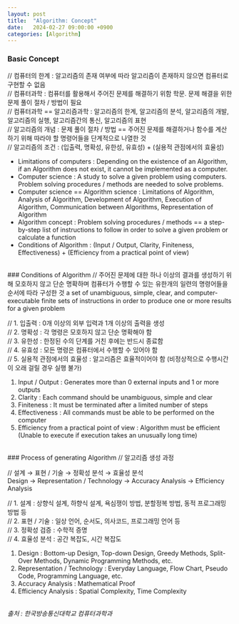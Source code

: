 ```yaml
---
layout: post
title:  "Algorithm: Concept"
date:   2024-02-27 09:00:00 +0900
categories: [Algorithm]
---
```


### Basic Concept   
// 컴퓨터의 한계 : 알고리즘의 존재 여부에 따라 알고리즘이 존재하지 않으면 컴퓨터로 구현할 수 없음   
// 컴퓨터과학 : 컴퓨터를 활용해서 주어진 문제를 해결하기 위함 학문. 문제 해결을 위한 문제 풀이 절차 / 방법이 필요   
// 컴퓨터과학 == 알고리즘과학 : 알고리즘의 한계, 알고리즘의 분석, 알고리즘의 개발, 알고리즘의 실행, 알고리즘간의 통신, 알고리즘의 표현   
// 알고리즘의 개념 : 문제 풀이 절차 / 방법 == 주어진 문제를 해결하거나 함수를 계산하기 위해 따라야 할 명령어들을 단계적으로 나열한 것   
// 알고리즘의 조건 : (입출력, 명확성, 유한성, 유효성) + (실용적 관점에서의 효율성)   
- Limitations of computers : Depending on the existence of an Algorithm, if an Algorithm does not exist, it cannot be implemented as a computer.   
- Computer science : A study to solve a given problem using computers. Problem solving procedures / methods are needed to solve problems.   
- Computer science == Algorithm science : Limitations of Algorithm, Analysis of Algorithm, Development of Algorithm, Execution of Algorithm, Communication between Algorithms, Representation of Algorithm   
- Algorithm concept : Problem solving procedures / methods == a step-by-step list of instructions to follow in order to solve a given problem or calculate a function   
- Conditions of Algorithm : (Input / Output, Clarity, Finiteness, Effectiveness) + (Efficiency from a practical point of view)   
   
<br />
### Conditions of Algorithm   
// 주어진 문제에 대한 하나 이상의 결과를 생성하기 위해 모호하지 않고 단순 명확하며 컴퓨터가 수행할 수 있는 유한개의 일련의 명령어들을 순서에 따라 구성한 것   
a set of unambiguous, simple, clear, and computer-executable finite sets of instructions in order to produce one or more results for a given problem   
   
// 1. 입출력 : 0개 이상의 외부 입력과 1개 이상의 출력을 생성   
// 2. 명확성 : 각 명령은 모호하지 않고 단순 명확해야 함   
// 3. 유한성 : 한정된 수의 단계를 거친 후에는 반드시 종료함   
// 4. 유효성 : 모든 명령은 컴퓨터에서 수행할 수 있어야 함   
// 5. 실용적 관점에서의 효율성 : 알고리즘은 효율적이어야 함 (비정상적으로 수행시간이 오래 걸릴 경우 실행 불가)   
1. Input / Output : Generates more than 0 external inputs and 1 or more outputs   
2. Clarity : Each command should be unambiguous, simple and clear   
3. Finiteness : It must be terminated after a limited number of steps   
4. Effectiveness : All commands must be able to be performed on the computer   
5. Efficiency from a practical point of view : Algorithm must be efficient (Unable to execute if execution takes an unusually long time)   
   
<br />
### Process of generating Algorithm   
// 알고리즘 생성 과정   
   
// 설계 → 표현 / 기술 → 정확성 분석 → 효율성 분석   
Design → Representation / Technology → Accuracy Analysis → Efficiency Analysis   
   
// 1. 설계 : 상향식 설계, 하향식 설계, 욕심쟁이 방법, 분할정복 방법, 동적 프로그래밍 방법 등   
// 2. 표현 / 기술 : 일상 언어, 순서도, 의사코드, 프로그래밍 언어 등   
// 3. 정확성 검증 : 수학적 증명   
// 4. 효율성 분석 : 공간 복잡도, 시간 복잡도   
1. Design : Bottom-up Design, Top-down Design, Greedy Methods, Split-Over Methods, Dynamic Programming Methods, etc.   
2. Representation / Technology : Everyday Language, Flow Chart, Pseudo Code, Programming Language, etc.   
3. Accuracy Analysis : Mathematical Proof   
4. Efficiency Analysis : Spatial Complexity, Time Complexity   
   
<br />
<cite>출처 : 한국방송통신대학교 컴퓨터과학과</cite>
